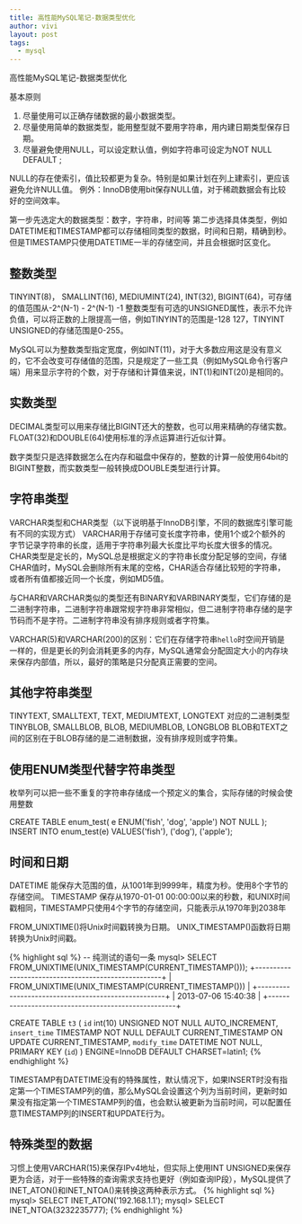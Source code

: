 ```yaml
---
title: 高性能MySQL笔记-数据类型优化
author: vivi
layout: post
tags:
  - mysql
---
```

高性能MySQL笔记-数据类型优化

基本原则

1. 尽量使用可以正确存储数据的最小数据类型。
2. 尽量使用简单的数据类型，能用整型就不要用字符串，用内建日期类型保存日期。
3. 尽量避免使用NULL，可以设定默认值，例如字符串可设定为NOT NULL DEFAULT ;

NULL的存在使索引，值比较都更为复杂。特别是如果计划在列上建索引，更应该避免允许NULL值。
例外：InnoDB使用bit保存NULL值，对于稀疏数据会有比较好的空间效率。

第一步先选定大的数据类型：数字，字符串，时间等
第二步选择具体类型，例如DATETIME和TIMESTAMP都可以存储相同类型的数据，时间和日期，精确到秒。但是TIMESTAMP只使用DATETIME一半的存储空间，并且会根据时区变化。

## 整数类型
TINYINT(8)， SMALLINT(16), MEDIUMINT(24), INT(32), BIGINT(64)，可存储的值范围从-2^(N-1) - 2^(N-1) -1
整数类型有可选的UNSIGNED属性，表示不允许负值，可以将正数的上限提高一倍，例如TINYINT的范围是-128 127，TINYINT UNSIGNED的存储范围是0-255。

MySQL可以为整数类型指定宽度，例如INT(11)，对于大多数应用这是没有意义的，它不会改变可存储值的范围，只是规定了一些工具（例如MySQL命令行客户端）用来显示字符的个数，对于存储和计算值来说，INT(1)和INT(20)是相同的。

## 实数类型
DECIMAL类型可以用来存储比BIGINT还大的整数，也可以用来精确的存储实数。FLOAT(32)和DOUBLE(64)使用标准的浮点运算进行近似计算。

数字类型只是选择数据怎么在内存和磁盘中保存的，整数的计算一般使用64bit的BIGINT整数，而实数类型一般转换成DOUBLE类型进行计算。

## 字符串类型
VARCHAR类型和CHAR类型（以下说明基于InnoDB引擎，不同的数据库引擎可能有不同的实现方式）
VARCHAR用于存储可变长度字符串，使用1个或2个额外的字节记录字符串的长度，适用于字符串列最大长度比平均长度大很多的情况。
CHAR类型是定长的，MySQL总是根据定义的字符串长度分配足够的空间，存储CHAR值时，MySQL会删除所有末尾的空格，CHAR适合存储比较短的字符串，或者所有值都接近同一个长度，例如MD5值。

与CHAR和VARCHAR类似的类型还有BINARY和VARBINARY类型，它们存储的是二进制字符串，二进制字符串跟常规字符串非常相似，但二进制字符串存储的是字节码而不是字符。二进制字符串没有排序规则或者字符集。

VARCHAR(5)和VARCHAR(200)的区别：它们在存储字符串`hello`时空间开销是一样的，但是更长的列会消耗更多的内存，MySQL通常会分配固定大小的内存块来保存内部值，所以，最好的策略是只分配真正需要的空间。

## 其他字符串类型
TINYTEXT, SMALLTEXT, TEXT, MEDIUMTEXT, LONGTEXT 对应的二进制类型 TINYBLOB, SMALLBLOB, BLOB, MEDIUMBLOB, LONGBLOB
BLOB和TEXT之间的区别在于BLOB存储的是二进制数据，没有排序规则或字符集。

## 使用ENUM类型代替字符串类型
枚举列可以把一些不重复的字符串存储成一个预定义的集合，实际存储的时候会使用整数

CREATE TABLE  enum_test(
    e ENUM('fish', 'dog', 'apple') NOT NULL
);
INSERT INTO enum_test(e) VALUES('fish'), ('dog'), ('apple');


## 时间和日期
DATETIME 能保存大范围的值，从1001年到9999年，精度为秒。使用8个字节的存储空间。
TIMESTAMP 保存从1970-01-01 00:00:00以来的秒数，和UNIX时间戳相同，TIMESTAMP只使用4个字节的存储空间，只能表示从1970年到2038年

FROM_UNIXTIME()将Unix时间戳转换为日期。
UNIX_TIMESTAMP()函数将日期转换为Unix时间戳。

{% highlight sql %}
-- 纯测试的语句一条
mysql> SELECT FROM_UNIXTIME(UNIX_TIMESTAMP(CURRENT_TIMESTAMP()));
+----------------------------------------------------+
| FROM_UNIXTIME(UNIX_TIMESTAMP(CURRENT_TIMESTAMP())) |
+----------------------------------------------------+
| 2013-07-06 15:40:38                                |
+----------------------------------------------------+

CREATE TABLE `t3` (
  `id` int(10) UNSIGNED NOT NULL AUTO_INCREMENT,
  `insert_time` TIMESTAMP NOT NULL DEFAULT CURRENT_TIMESTAMP ON UPDATE CURRENT_TIMESTAMP,
  `modify_time` DATETIME NOT NULL,
  PRIMARY KEY (`id`)
) ENGINE=InnoDB DEFAULT CHARSET=latin1;
{% endhighlight %}

TIMESTAMP有DATETIME没有的特殊属性，默认情况下，如果INSERT时没有指定第一个TIMESTAMP列的值，那么MySQL会设置这个列为当前时间，更新时如果没有指定第一个TIMESTAMP列的值，也会默认被更新为当前时间，可以配置任意TIMESTAMP列的INSERT和UPDATE行为。

## 特殊类型的数据
习惯上使用VARCHAR(15)来保存IPv4地址，但实际上使用INT UNSIGNED来保存更为合适，对于一些特殊的查询需求支持也更好（例如查询IP段），MySQL提供了INET_ATON()和INET_NTOA()来转换这两种表示方式。
{% highlight sql %}
mysql> SELECT INET_ATON('192.168.1.1');
mysql> SELECT INET_NTOA(3232235777);
{% endhighlight %}
